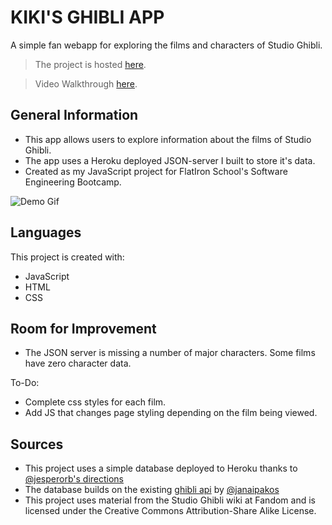 # KIKI'S GHIBLI APP

A simple fan webapp for exploring the films and characters of Studio Ghibli. 

>The project is hosted [here](https://raquii.github.io/kikis-ghibli-app/).

>Video Walkthrough [here](https://youtu.be/1Xa3e59lW6E).

## General Information
- This app allows users to explore information about the films of Studio Ghibli. 
- The app uses a Heroku deployed JSON-server I built to store it's data.
- Created as my JavaScript project for FlatIron School's Software Engineering Bootcamp.

![Demo Gif](./screenshots/kikigifdemo.gif)

## Languages
This project is created with:

* JavaScript
* HTML
* CSS

## Room for Improvement

- The JSON server is missing a number of major characters. Some films have zero character data.

To-Do:
- Complete css styles for each film.
- Add JS that changes page styling depending on the film being viewed.

## Sources

- This project uses a simple database deployed to Heroku thanks to [@jesperorb's directions](https://github.com/jesperorb/json-server-heroku)
- The database builds on the existing [ghibli api](https://ghibliapi.herokuapp.com/) by [@janaipakos](https://github.com/janaipakos)
- This project uses material from the Studio Ghibli wiki at Fandom and is licensed under the Creative Commons Attribution-Share Alike License.
